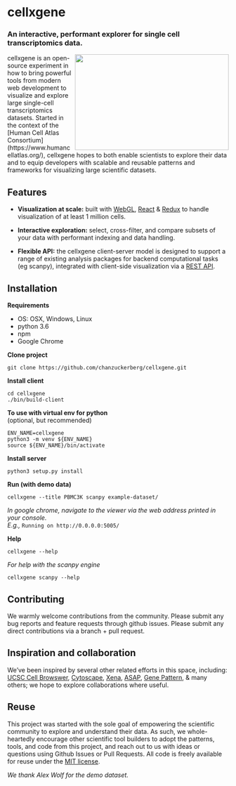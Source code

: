# cellxgene

### An interactive, performant explorer for single cell transcriptomics data.

<img align="right" width="350" height="218" src="./example-dataset/cellxgene-demo.gif" pad="50px">
cellxgene is an open-source experiment in how to bring powerful tools from modern web development to visualize and explore large single-cell transcriptomics datasets.
Started in the context of the [Human Cell Atlas Consortium](https://www.humancellatlas.org/), cellxgene hopes to both enable scientists to explore their data and to equip developers with scalable and reusable patterns and frameworks for visualizing large scientific datasets.

## Features

* **Visualization at scale:** built with [WebGL](https://www.khronos.org/webgl/), [React](https://reactjs.org/) & [Redux](https://redux.js.org/) to handle visualization of at least 1 million cells.

* **Interactive exploration:** select, cross-filter, and compare subsets of your data with performant indexing and data handling.

* **Flexible API:** the cellxgene client-server model is designed to support a range of existing analysis packages for backend computational tasks (eg scanpy), integrated with client-side visualization via a [REST API](https://restfulapi.net/).


## Installation

**Requirements**
- OS: OSX, Windows, Linux
- python 3.6
- npm
- Google Chrome 

**Clone project**  
  
    git clone https://github.com/chanzuckerberg/cellxgene.git    

**Install client**  
  
    cd cellxgene
    ./bin/build-client  

**To use with virtual env for python**  
(optional, but recommended)  
  
    ENV_NAME=cellxgene  
    python3 -m venv ${ENV_NAME}  
    source ${ENV_NAME}/bin/activate  

**Install server**    
  
    python3 setup.py install  

**Run (with demo data)**  
  
    cellxgene --title PBMC3K scanpy example-dataset/
*In google chrome, navigate to the viewer via the web address printed in your console.  
E.g.,* `Running on http://0.0.0.0:5005/`

**Help**
  
    cellxgene --help
_For help with the scanpy engine_  
  
    cellxgene scanpy --help

## Contributing
We warmly welcome contributions from the community. Please submit any bug reports and feature requests through github issues. Please submit any direct contributions via a branch + pull request.

## Inspiration and collaboration
We’ve been inspired by several other related efforts in this space, including: [UCSC Cell Browswer](http://cells.ucsc.edu/), [Cytoscape](http://www.cytoscape.org/), [Xena](https://xena.ucsc.edu/), [ASAP](https://asap.epfl.ch/), [Gene Pattern](http://genepattern-notebook.org/), & many others; we hope to explore collaborations where useful.

## Reuse
This project was started with the sole goal of empowering the scientific community to explore and understand their data. As such, we whole-heartedly encourage other scientific tool builders to adopt the patterns, tools, and code from this project, and reach out to us with ideas or questions using Github Issues or Pull Requests. All code is freely available for reuse under the [MIT license](https://opensource.org/licenses/MIT).

*We thank Alex Wolf for the demo dataset.*